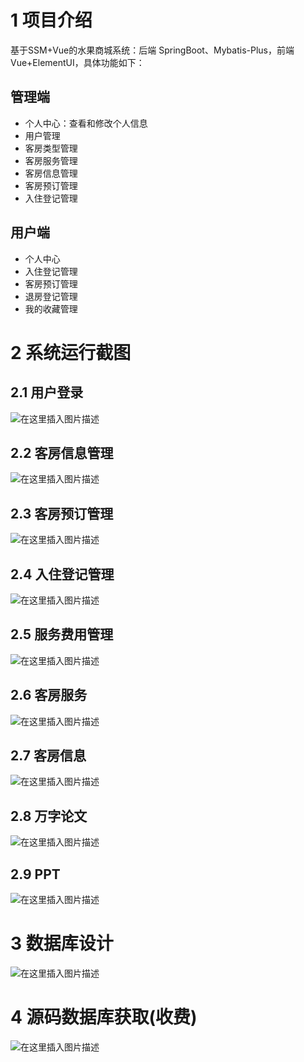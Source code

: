 # 1 项目介绍
基于SSM+Vue的水果商城系统：后端 SpringBoot、Mybatis-Plus，前端Vue+ElementUI，具体功能如下：
## 管理端
- 个人中心：查看和修改个人信息
- 用户管理
- 客房类型管理
- 客房服务管理
- 客房信息管理
- 客房预订管理
- 入住登记管理
## 用户端
- 个人中心
- 入住登记管理
- 客房预订管理
- 退房登记管理
- 我的收藏管理
# 2 系统运行截图
## 2.1 用户登录
![在这里插入图片描述](images/01.png)
## 2.2 客房信息管理
![在这里插入图片描述](images/02.png)
## 2.3 客房预订管理
![在这里插入图片描述](images/03.png)
## 2.4 入住登记管理
![在这里插入图片描述](images/04.png)
## 2.5 服务费用管理
![在这里插入图片描述](images/05.png)
## 2.6 客房服务
![在这里插入图片描述](images/06.png)
## 2.7 客房信息
![在这里插入图片描述](images/07.png)
## 2.8 万字论文
![在这里插入图片描述](images/08.png)
## 2.9 PPT
![在这里插入图片描述](images/09.png)
# 3 数据库设计
![在这里插入图片描述](images/10.png)
# 4 源码数据库获取(收费)
![在这里插入图片描述](images/11.png)
